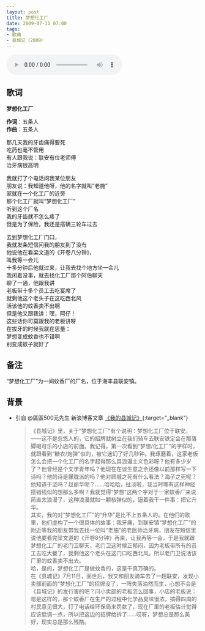```yaml
---
layout: post
title: 梦想化工厂
date: 2009-07-11 07:00
tags:
- 歌曲
- 县城记（2009）
---
```


<audio controls  loop style="width:60%;">
<source src="http://isure.stream.qqmusic.qq.com/C400004UwQww1TnPd3.m4a?guid=2939078848&vkey=F248380395951456962BC2F0746006542EEED40D4D8C5EDEC1D98C3721730C59972D3C3A843CA6274F2C37E68B528A15E5B1C623EF21C631&uin=0&fromtag=66">
</audio>

## 歌词

**梦想化工厂**

**作词**：五条人  
**作曲**：五条人  

那几天我的牙齿痛得要死  
吃药也毫不管用  
有人跟我说：联安有位老师傅  
治牙病很高明

我就打了个电话问我某位朋友  
朋友说：我知道他呀，他的名字就叫“老施”  
家就在一个化工厂的近旁  
那个化工厂就叫“梦想化工厂”  
听到这个厂名  
我的牙齿就不怎么疼了  
但是为了保险，我还是搭辆三轮车过去

去到梦想化工厂门口，  
我就发条短信问我的朋友到了没有  
他说他在看梁文道的《开卷八分钟》，  
叫我等一会儿  
十多分钟后他就过来，让我去找个地方坐一会儿  
我闲着没事，就去找化工厂那个阿伯聊天  
聊了一通，他跟我讲  
老板带十多个员工去吃宴席了  
就剩他这个老头子在这吃西北风  
活该他的蚊香卖不出啊  
但是他又跟我讲：嘿，阿仔！  
这些话你可莫跟我的老板讲呀  
在拔牙的时候我就在思量：  
梦想变成蚊香也不错啊  
别变成蚊子就好了

## 备注

“梦想化工厂”为一间蚊香厂的厂名，位于海丰县联安镇。

## 背景

* 引自 @區區500元先生 新浪博客文章 [《我的县城记》](http://blog.sina.com.cn/s/blog_4b980b3b0100f9r1.html){:target="_blank"}

  > 《县城记》里，关于“梦想化工厂”有个说明：梦想化工厂位于联安。——这不是忽悠人的，它的招牌就树立在我们骑车去联安铁定会在那落脚喝可乐的小店的前面。我记得，第一次看到“梦想/化工厂”的字样时，就跟看到“糖衣/炮弹”似的，被它迷幻了好几秒钟。我琢磨着，这家老板怎么会把一个化工厂的名字起得那么具浪漫主义色彩呀？他有多少岁了？他曾经是个文学青年吗？他现在在谈生意之余还像以前那样写一下诗吗？他的诗是朦胧派的吗？他对顾城之死有什么看法？海子之死呢？他知道于坚吗？赵丽华呢？……哈哈哈，扯淡啦，我当时哪有这样神经搭错线似的想那么多啊？我就觉得“梦想”这两个字对于一家蚊香厂来说简直太浪漫了，这种浪漫就如一颗核弹似的，逼着我干一件事：把它升华。  
  > 其实，我的对“梦想化工厂”的“升华”是比不上五条人的。在他们的歌里，他们虚构了一个很具体的故事：我牙痛，到联安镇“梦想化工厂”的附近等我的朋友带我去找一位叫“老施”的老医师治牙病，朋友在短信里说他要看完梁文道的《开卷8分钟》再来，让我再等一会，于是我就跟梦想化工厂的老门卫聊天，老门卫这时候正郁闷，因为老板带所有的员工去吃大餐了，就剩他这个老头在这门口吃西北风。所以老门卫说活该厂里的蚊香卖不出去。  
  > 哈，是的，梦想化工厂是做蚊香的，这是千真万确的。  
  > 在《县城记》7月11日，面世后，我又和朋友骑车去了一趟联安，发现小卖部前面的“梦想化工厂”的招牌没了，一阵失落油然而生，心想不会是《县城记》的发行害的吧？问小卖部的老板怎么回事，小店的老板说：嗯是这样的，那个蚊香厂在生产的过程中化学品臭味很浓，搞得四周的村民意见很大，打了电话给环保局来罚款了，现在厂里的老板估计觉得应该低调一点，所以把这边的招牌给拆了……哎呀，梦想总是那么美好，现实总是那么残酷。